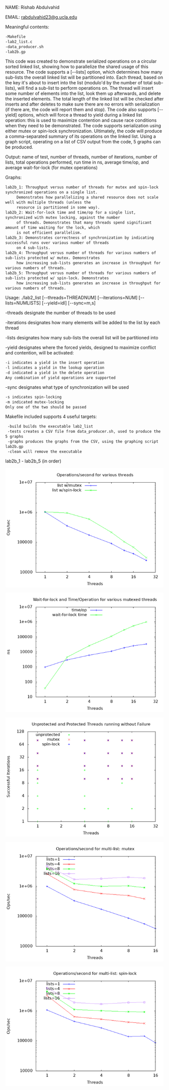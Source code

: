 NAME: Rishab Abdulvahid

EMAIL: rabdulvahid23@g.ucla.edu


Meaningful contents:

	-Makefile
	-lab2_list.c
	-data_producer.sh
	-lab2b.gp

This code was created to demonstrate serialized operations on a circular sorted linked list, showing how to parallelize
the shared usage of this resource. The code supports a [--lists] option, which determines how many sub-lists the overall
linked list will be partitioned into. Each thread, based on the key it's about to insert into the list (modulo'd by the
number of total sub-lists), will find a sub-list to perform operations on. The thread will insert some number of elements
into the list, look them up afterwards, and delete the inserted elements. The total length of the linked list will be
checked after inserts and after deletes to make sure there are no errors with serialization (if there are, the code will
report them and stop). The code also supports [--yield] options, which will force a thread to yield during a linked list
operation: this is used to maximize contention and cause race conditions when they need to be demonstrated. The code supports
serialization using either mutex or spin-lock synchronization. Ultimately, the code will produce a comma-separated summary
of its operations on the linked list. Using a graph script, operating on a list of CSV output from the code, 5 graphs can
be produced.


Output: name of test, number of threads, number of iterations, number of lists, total operations performed, run time in ns,
average time/op, and average wait-for-lock (for mutex operations)


Graphs:

	lab2b_1: Throughput versus number of threads for mutex and spin-lock synchronized operations on a single list.
		 Demonstrates how parallelizing a shared resource does not scale well with multiple threads (unless the
		 resource is partitioned in some way).
	lab2b_2: Wait-for-lock time and time/op for a single list, synchronized with mutex locking, against the number
		 of threads. Demonstrates that many threads spend significant amount of time waiting for the lock, which
		 is not efficient parallelism.
	lab2b_3: Demonstrates correctness of synchronization by indicating successful runs over various number of threads
		 on 4 sub-lists.
	lab2b_4: Throughput versus number of threads for various numbers of sub-lists protected w/ mutex. Demonstrates
		 how increasing sub-lists generates an increase in throughput for various numbers of threads.
	lab2b_5: Throughput versus number of threads for various numbers of sub-lists protected w/ spin-lock. Demonstrates
		 how increasing sub-lists generates an increase in throughput for various numbers of threads.

Usage: ./lab2_list [--threads=THREADNUM] [--iterations=NUM] [--lists=NUMLISTS] [--yield=idl] [--sync=m,s]

-threads designate the number of threads to be used

-iterations designates how many elements will be added to the list by each thread

-lists designates how many sub-lists the overall list will be partitioned into

-yield designates where the forced yields, designed to maximize conflict and contention, will be activated:

	-i indicates a yield in the insert operation
	-l indicates a yield in the lookup operation
	-d indicated a yield in the delete operation
	Any combination of yield operations are supported
	
-sync designates what type of synchronization will be used

	-s indicates spin-locking
	-m indicated mutex-locking
	Only one of the two should be passed

Makefile included supports 4 useful targets:

	 -build builds the executable lab2_list
	 -tests creates a CSV file from data_producer.sh, used to produce the 5 graphs
	 -graphs produces the graphs from the CSV, using the graphing script lab2b.gp
	 -clean will remove the executable	 
	 

lab2b_1 - lab2b_5 (in order)

![Screenshot](/lab2b_1.png) 

![Screenshot](/lab2b_2.png) 

![Screenshot](/lab2b_3.png) 

![Screenshot](/lab2b_4.png) 

![Screenshot](/lab2b_5.png)
